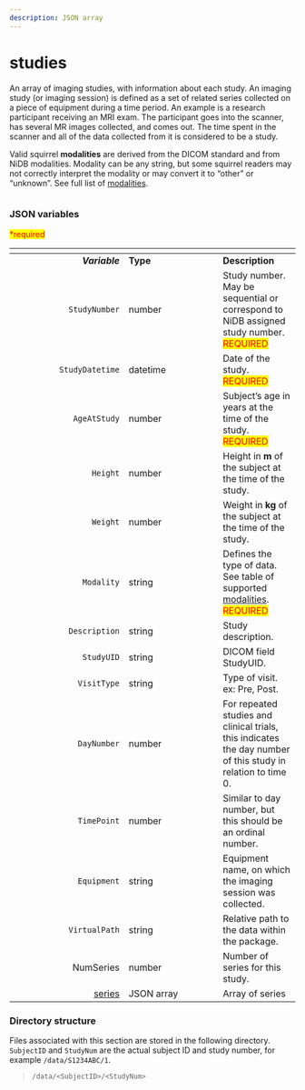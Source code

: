 ```yaml
---
description: JSON array
---
```


# studies

An array of imaging studies, with information about each study. An imaging study (or imaging session) is defined as a set of related series collected on a piece of equipment during a time period. An example is a research participant receiving an MRI exam. The participant goes into the scanner, has several MR images collected, and comes out. The time spent in the scanner and all of the data collected from it is considered to be a study.

Valid squirrel **modalities** are derived from the DICOM standard and from NiDB modalities. Modality can be any string, but some squirrel readers may not correctly interpret the modality or may convert it to “other” or “unknown”. See full list of [modalities](../../../../modalities.md).

<figure><img src="https://mermaid.ink/img/pako:eNqVlF1vmzAUhv9K5CoSkSAiEU2JK_Wqu5mmTVrvJm48fEi8Akb-0MKi_PfZBjuB9qLlAr8HP-_x8TFwRiWngDA6CNIdF99-Fu3CXIJzlSRPHSlfyQGicVw9Xmejry8_vju1MiAlikT2dovYBKyDmrUgo6BmBJw6EKyBVsnoRs8om5qyUrk1EqsYb4noVwPlniZPUv_-A6VJ5IXPMs4fBNcdaUndSyYjFyU-9Ki32nRKU2ZKH8d3iAaI1MIgXrzDUKEPMnL3MDsktEuY_doV3PB2OtQ6r3K5HCzJ2h6SII2sWG3PyUoPvUVtHywoJ2e1XN403mLXcICv8cI9WHlfOFRXxxgMHh_NHH4j1uD1YPDRxBC2oPoaFqF8y9T4rqqq2HRL8FdIKJFHIgTp8XZqmqzyGeOsC5-xTlrxEePMHk70I97BM740wQD3aRoPFnyXZdmok7-MqiPOuhOKUQOiIYyar_9sUxVIHaGBAmEjKVRE16pARXsxqO5M8-ELZYoLhCtSS4gR0Yq_9G2JsBIaPPTMiPmZNIEyX9wvzicxwmd0QjiNUY_wNt2td3n2kO_yzcM232f5JUb_nCNd74crv99vNrttnl_-A4GhlBM?type=png" alt=""><figcaption></figcaption></figure>

### JSON variables

<mark style="color:red;">\*required</mark>

<table data-header-hidden><thead><tr><th width="186" align="right"></th><th width="150"></th><th></th></tr></thead><tbody><tr><td align="right"><em><strong>Variable</strong></em></td><td><strong>Type</strong></td><td><strong>Description</strong></td></tr><tr><td align="right"><code>StudyNumber</code></td><td>number</td><td>Study number. May be sequential or correspond to NiDB assigned study number. <mark style="color:red;">REQUIRED</mark></td></tr><tr><td align="right"><code>StudyDatetime</code></td><td>datetime</td><td>Date of the study. <mark style="color:red;">REQUIRED</mark></td></tr><tr><td align="right"><code>AgeAtStudy</code></td><td>number</td><td>Subject’s age in years at the time of the study. <mark style="color:red;">REQUIRED</mark></td></tr><tr><td align="right"><code>Height</code></td><td>number</td><td>Height in <strong>m</strong> of the subject at the time of the study.</td></tr><tr><td align="right"><code>Weight</code></td><td>number</td><td>Weight in <strong>kg</strong> of the subject at the time of the study.</td></tr><tr><td align="right"><code>Modality</code></td><td>string</td><td>Defines the type of data. See table of supported <a href="../../../../modalities.md">modalities</a>. <mark style="color:red;">REQUIRED</mark></td></tr><tr><td align="right"><code>Description</code></td><td>string</td><td>Study description.</td></tr><tr><td align="right"><code>StudyUID</code></td><td>string</td><td>DICOM field StudyUID.</td></tr><tr><td align="right"><code>VisitType</code></td><td>string</td><td>Type of visit. ex: Pre, Post.</td></tr><tr><td align="right"><code>DayNumber</code></td><td>number</td><td>For repeated studies and clinical trials, this indicates the day number of this study in relation to time 0.</td></tr><tr><td align="right"><code>TimePoint</code></td><td>number</td><td>Similar to day number, but this should be an ordinal number.</td></tr><tr><td align="right"><code>Equipment</code></td><td>string</td><td>Equipment name, on which the imaging session was collected.</td></tr><tr><td align="right"><code>VirtualPath</code></td><td>string</td><td>Relative path to the data within the package.</td></tr><tr><td align="right">NumSeries</td><td>number</td><td>Number of series for this study.</td></tr><tr><td align="right"><a href="series/">series</a></td><td>JSON array</td><td>Array of series</td></tr></tbody></table>

### Directory structure

Files associated with this section are stored in the following directory. `SubjectID` and `StudyNum` are the actual subject ID and study number, for example `/data/S1234ABC/1`.

> `/data/<SubjectID>/<StudyNum>`
